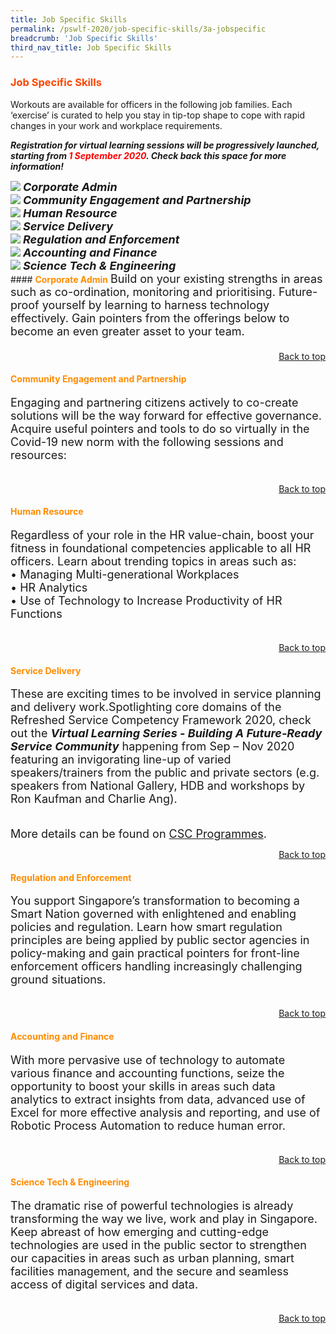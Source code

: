 ```yaml
---
title: Job Specific Skills
permalink: /pswlf-2020/job-specific-skills/3a-jobspecific
breadcrumb: 'Job Specific Skills'
third_nav_title: Job Specific Skills
---
```

### <font color="orangered"><b>Job Specific Skills</b></font>
Workouts are available for officers in the following job families. Each ‘exercise’ is curated to help you stay in tip-top shape to cope with rapid changes in your work and workplace requirements.<br>

<b><i>Registration for virtual learning sessions will be progressively launched, starting from <font color="red">1 September 2020</font>. Check back this space for more information!</i></b><br>

<div class="row">
    <div class="col is-3">
	     <figure style="margin:0;">		     
	     <a href="#corpadmin"><img src="/images/admin1.jpg"></a>
		<font size="4"><b><i>Corporate Admin</i></b></font>
		</figure>
    </div>
    <div class="col is-3">
	    <figure style="margin:0;">
	    <a href="#community"><img src="images/communityengagement.jpg"></a>
		<font size="4"><b><i>Community Engagement and Partnership</i></b></font>
		</figure>
    </div>
    <div class="col is-3">
	    <figure style="margin:0;">
	    <a href="#hr"><img src="/images/humanresource.jpg"></a>
		  <font size="4"><b><i>Human Resource</i></b></font>
		</figure>
    </div>
    <div class="col is-3">
	    <figure style="margin:0;">
	    <a href="#service"><img src="/images/service2.jpg"></a>
		  <font size="4"><b><i>Service Delivery</i></b></font>
		</figure>
    </div>
</div>
<div class="row">
    <div class="col is-1">
	</div>
    <div class="col is-3">
	     <figure style="margin:0;">
	    <a href="#regulation"><img src="/images/regulation.jpg"></a>
		  <font size="4"><b><i>Regulation and Enforcement</i></b></font>
		</figure>
    </div>
    <div class="col is-3">
	    <figure style="margin:0;">
	    <a href="#accounting"><img src="/images/accounting.jpg"></a>
		 <font size="4"><b><i>Accounting and Finance</i></b></font>
		</figure>
    </div>
    <div class="col is-3">
	    <figure style="margin:0;">
	    <a href="#science"><img src="/images/science1.jpg"></a>
		 <font size="4"><b><i>Science Tech & Engineering</i></b></font>
		</figure>
	</div>
    <div class="col is-2">
	</div>
</div>
#### <font color="darkorange"><b>Corporate Admin</b></font><a name="corpadmin"></a>
<font size="4">Build on your existing strengths in areas such as co-ordination, monitoring and prioritising. Future-proof yourself by learning to harness technology effectively. Gain pointers from the offerings below to become an even greater asset to your team.<br><br></font>

<div style="text-align: right"><a href="#top">Back to top</a></div>
	
#### <font color="darkorange"><b>Community Engagement and Partnership</b></font> <a name="community"></a>
<font size="4">Engaging and partnering citizens actively to co-create solutions will be the way forward for effective governance. Acquire useful pointers and tools to do so virtually in the Covid-19 new norm with the following sessions and resources:<br><br></font>
<div style="text-align: right"><a href="#top">Back to top</a></div>

#### <font color="darkorange"><b>Human Resource</b></font> <a name="hr"></a>
<font size="4">Regardless of your role in the HR value-chain, boost your fitness in foundational competencies applicable to all HR officers. Learn about trending topics in areas such as:
<br>• Managing Multi-generational Workplaces
<br>• HR Analytics
<br>• Use of Technology to Increase Productivity of HR Functions<br><br></font>
<div style="text-align: right"><a href="#top">Back to top</a></div>

#### <font color="darkorange"><b>Service Delivery</b></font> <a name="service"></a>
<font size="4">These are exciting times to be involved in service planning and delivery work.Spotlighting core domains of the Refreshed Service Competency Framework 2020, check out the <b><i>Virtual Learning Series - Building A Future-Ready Service Community</i></b> happening from Sep – Nov 2020 featuring an invigorating line-up of varied speakers/trainers from the public and private sectors (e.g. speakers from National Gallery, HDB and workshops by Ron Kaufman and Charlie Ang).<br ><br>

More details can be found on <a href="https://www.cscollege.gov.sg/programmes/Pages/Display%20Programme.aspx?ePID=8ef73fih3tkf7a7v9cukm5vhv1">CSC Programmes</a>. 
	<br></font>
<div style="text-align: right"><a href="#top">Back to top</a></div>

#### <font color="darkorange"><b>Regulation and Enforcement</b></font> <a name="regulation"></a>
<font size="4">You support Singapore’s transformation to becoming a Smart Nation governed with enlightened and enabling policies and regulation. Learn how smart regulation principles are being applied by public sector agencies in policy-making and gain practical pointers for front-line enforcement officers handling increasingly challenging ground situations.<br><br></font>
<div style="text-align: right"><a href="#top">Back to top</a></div>

#### <font color="darkorange"><b>Accounting and Finance</b></font> <a name="accounting"></a>
<font size="4">With more pervasive use of technology to automate various finance and accounting functions, seize the opportunity to boost your skills in areas such data analytics to extract insights from data, advanced use of Excel for more effective analysis and reporting, and use of Robotic Process Automation to reduce human error.<br><br></font>
<div style="text-align: right"><a href="#top">Back to top</a></div>

#### <font color="darkorange"><b>Science Tech & Engineering</b></font> <a name="science"></a>
<font size="4">The dramatic rise of powerful technologies is already transforming the way we live, work and play in Singapore. Keep abreast of how emerging and cutting-edge technologies are used in the public sector to strengthen our capacities in areas such as urban planning, smart facilities management, and the secure and seamless access of digital services and data.<br><br></font>
<div style="text-align: right"><a href="#top">Back to top</a></div>

